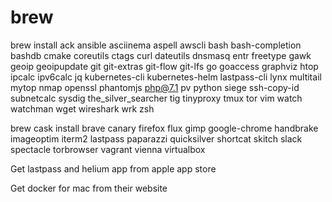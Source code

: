# brew

brew install ack ansible asciinema aspell awscli bash bash-completion bashdb cmake coreutils ctags curl dateutils dnsmasq entr freetype gawk geoip geoipupdate git git-extras git-flow git-lfs go goaccess graphviz htop ipcalc ipv6calc jq kubernetes-cli kubernetes-helm lastpass-cli lynx multitail mytop nmap openssl phantomjs php@7.1 pv python siege ssh-copy-id subnetcalc sysdig the_silver_searcher tig tinyproxy tmux tor vim watch watchman wget wireshark wrk zsh

brew cask install brave canary firefox flux gimp google-chrome handbrake imageoptim iterm2 lastpass paparazzi quicksilver shortcat skitch slack spectacle torbrowser vagrant vienna virtualbox

Get lastpass and helium app from apple app store

Get docker for mac from their website
